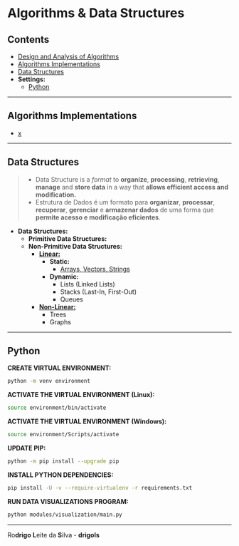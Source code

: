 # Algorithms & Data Structures

## Contents

 - [Design and Analysis of Algorithms](modules/design-and-analysis-of-algorithms)
 - [Algorithms Implementations](#algorithms-implementations)
 - [Data Structures](#data-structures)
 - **Settings:**
   - [Python](#python-settings)








































<!--- ( Algorithms Implementations ) --->

---

<div id="ds"></div>

## Algorithms Implementations

 - [x](#)








































<!--- ( Data Structures ) --->

---

<div id="ds"></div>

## Data Structures

> - Data Structure is a *format* to **organize**, **processing**, **retrieving**, **manage** and **store data** in a way that **allows efficient access and modification.**
> - Estrutura de Dados é um formato para **organizar**, **processar**, **recuperar**, **gerenciar** e **armazenar dados** de uma forma que **permite acesso e modificação eficientes**.

 - **Data Structures:**
   - **Primitive Data Structures:**
   - **Non-Primitive Data Structures:**
     - **[Linear:](modules/data-structures/linear/linear-ds.md)**
       - **Static:**
         - [Arrays, Vectors, Strings](modules/data-structures/linear/static/arrays-vectors-strings)
       - **Dynamic:**
         - Lists (Linked Lists)
         - Stacks (Last-In, First-Out)
         - Queues
     - **[Non-Linear:](modules/data-structures/non-linear/non-linear-ds.md)**
       - Trees
       - Graphs








































<!--- ( Settings ) --->

---

<div id="python-settings"></div>

## Python

**CREATE VIRTUAL ENVIRONMENT:**  
```bash
python -m venv environment
```

**ACTIVATE THE VIRTUAL ENVIRONMENT (Linux):**  
```bash
source environment/bin/activate
```

**ACTIVATE THE VIRTUAL ENVIRONMENT (Windows):**  
```bash
source environment/Scripts/activate
```

**UPDATE PIP:**
```bash
python -m pip install --upgrade pip
```

**INSTALL PYTHON DEPENDENCIES:**  
```bash
pip install -U -v --require-virtualenv -r requirements.txt
```

**RUN DATA VISUALIZATIONS PROGRAM:**  
```bash
python modules/visualization/main.py
```

---

Ro**drigo** **L**eite da **S**ilva - **drigols**
